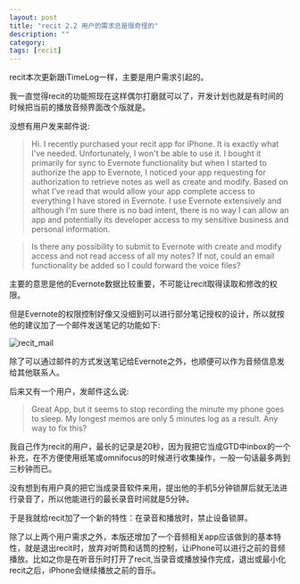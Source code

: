 ```yaml
---
layout: post
title: "recit 2.2 用户的需求总是很奇怪的"
description: ""
category: 
tags: [recit]
---
```

recit本次更新跟iTimeLog一样，主要是用户需求引起的。 
   
我一直觉得recit的功能照现在这样偶尔打磨就可以了，开发计划也就是有时间的时候把当前的播放音频界面改个版就是。

没想有用户发来邮件说:
> Hi. I recently purchased your recit app for iPhone. It is exactly what I've needed.  Unfortunately, I won't be able to use it. I bought it primarily for sync to Evernote functionality but when I started to authorize the app to Evernote, I noticed your app requesting for authorization to retrieve notes as well as create and modify. Based on what I've read that would allow your app complete access to everything I have stored in Evernote. I use Evernote extensively and although I'm sure there is no bad intent, there is no way I can allow an app and potentially its developer access to my sensitive business and personal information. 

> Is there any possibility to submit  to Evernote with create and modify access and not read access of all my notes?  If not, could an email functionality be added so I could forward the voice files?  

主要的意思是他的Evernote数据比较重要，不可能让recit取得读取和修改的权限。

但是Evernote的权限控制好像又没细到可以进行部分笔记授权的设计，所以就按他的建议加了一个邮件发送笔记的功能如下:

![recit_mail](http://interbbs.b0.upaiyun.com/recit_mail.png)

除了可以通过邮件的方式发送笔记给Evernote之外，也顺便可以作为音频信息发给其他联系人。

后来又有一个用户，发邮件这么说:

> Great App, but it seems to stop recording the minute my phone goes to sleep. My longest memos are only 5 minutes log as a result. Any way to fix this?

我自己作为recit的用户，最长的记录是20秒，因为我把它当成GTD中inbox的一个补充，在不方便使用纸笔或omnifocus的时候进行收集操作，一般一句话最多两到三秒钟而已。

没有想到有用户真的把它当成录音软件来用，提出他的手机5分钟锁屏后就无法进行录音了，所以他能进行的最长录音时间就是5分钟。

于是我就给recit加了一个新的特性：在录音和播放时，禁止设备锁屏。

除了以上两个用户需求之外，本版还增加了一个音频相关app应该做到的基本特性，就是退出recit时，放弃对听筒和话筒的控制，让iPhone可以进行之前的音频播放。比如之你是在听音乐时打开了recit,当录音或播放操作完成，退出或最小化recit之后，iPhone会继续播放之前的音乐。
